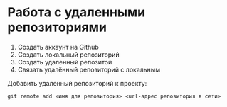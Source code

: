 # Работа с удаленными репозиториями

1. Создать аккаунт на Github
2. Создать локальный репозиторий
3. Создать удаленный репозитой
4. Связать удалённый репозиторий с локальным

Добавить удаленный репозиторий к проекту:
~~~
git remote add <имя для репозитория> <url-адрес репозитория в сети>
